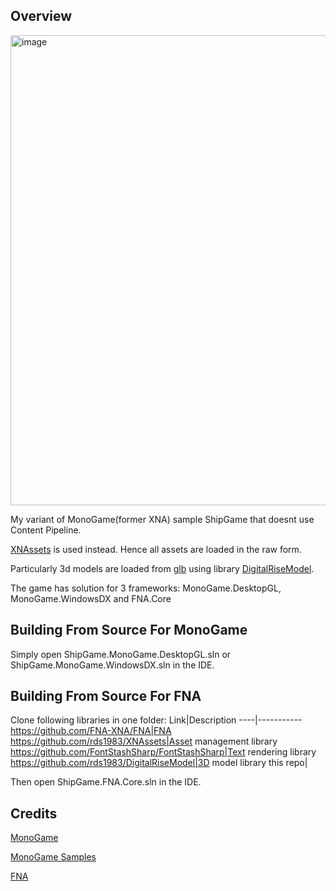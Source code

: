 ## Overview
<img width="1282" height="752" alt="image" src="https://github.com/user-attachments/assets/4cb04cde-b3d5-42c5-970b-323276ef5024" />

My variant of MonoGame(former XNA) sample ShipGame that doesnt use Content Pipeline. 

[XNAssets](https://github.com/rds1983/XNAssets) is used instead. Hence all assets are loaded in the raw form.

Particularly 3d models are loaded from [glb](https://www.khronos.org/gltf/) using library [DigitalRiseModel](https://github.com/DigitalRiseEngine/DigitalRiseModel).

The game has solution for 3 frameworks: MonoGame.DesktopGL, MonoGame.WindowsDX and FNA.Core

## Building From Source For MonoGame
Simply open ShipGame.MonoGame.DesktopGL.sln or ShipGame.MonoGame.WindowsDX.sln in the IDE.

## Building From Source For FNA
Clone following libraries in one folder:
Link|Description
----|-----------
https://github.com/FNA-XNA/FNA|FNA
https://github.com/rds1983/XNAssets|Asset management library
https://github.com/FontStashSharp/FontStashSharp|Text rendering library
https://github.com/rds1983/DigitalRiseModel|3D model library
this repo|

Then open ShipGame.FNA.Core.sln in the IDE.

## Credits
[MonoGame](https://github.com/MonoGame/MonoGame)

[MonoGame Samples](https://github.com/MonoGame/MonoGame.Samples)

[FNA](https://github.com/FNA-XNA/FNA)





